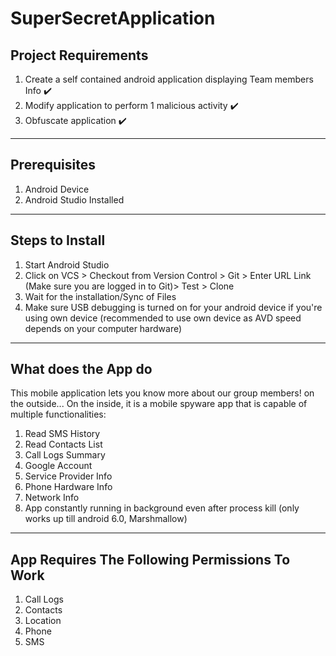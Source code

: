 # SuperSecretApplication


## Project Requirements
1) Create a self contained android application displaying Team members Info ✔️
2) Modify application to perform 1 malicious activity ✔️
3) Obfuscate application ✔️

****************************************************************************************************************************************

## Prerequisites
1) Android Device
2) Android Studio Installed

****************************************************************************************************************************************

## Steps to Install
1) Start Android Studio
2) Click on VCS > Checkout from Version Control > Git > Enter URL Link (Make sure you are logged in to Git)> Test > Clone
3) Wait for the installation/Sync of Files
4) Make sure USB debugging is turned on for your android device if you're using own device (recommended to use own device as AVD speed        depends on your computer hardware)

****************************************************************************************************************************************

## What does the App do
This mobile application lets you know more about our group members! on the outside... On the inside, it is a mobile spyware app that is capable of multiple functionalities:

1) Read SMS History
2) Read Contacts List
3) Call Logs Summary
4) Google Account
5) Service Provider Info
6) Phone Hardware Info
7) Network Info
8) App constantly running in background even after process kill (only works up till android 6.0, Marshmallow)

****************************************************************************************************************************************

## App Requires The Following Permissions To Work

1) Call Logs
2) Contacts
3) Location
4) Phone
5) SMS
